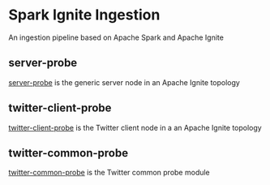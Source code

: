 # Spark Ignite Ingestion

An ingestion pipeline based on Apache Spark and Apache Ignite

## server-probe
[server-probe](server-probe) is the generic server node in an Apache Ignite topology

## twitter-client-probe
[twitter-client-probe](twitter-client-probe) is the Twitter client node in a an Apache Ignite topology

## twitter-common-probe
[twitter-common-probe](twitter-common-probe) is the Twitter common probe module